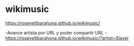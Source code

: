 # wikimusic

https://roseveltbarahona.github.io/wikimusic/

-Avance artista por URL y poder compartir URL
-https://roseveltbarahona.github.io/wikimusic/?artist=Slayer
